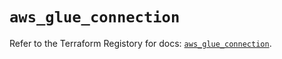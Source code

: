 # `aws_glue_connection`

Refer to the Terraform Registory for docs: [`aws_glue_connection`](https://registry.terraform.io/providers/hashicorp/aws/5.10.0/docs/resources/glue_connection).
